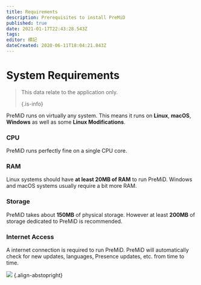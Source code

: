 ```yaml
---
title: Requirements
description: Prerequisites to install PreMiD
published: true
date: 2021-01-17T22:43:28.543Z
tags:
editor: 標記
dateCreated: 2020-06-11T18:04:21.843Z
---
```


# System Requirements

> This data relate to the application only. 
> 
> {.is-info}

PreMiD runs on virtually any system. This means it runs on **Linux**, **macOS**, **Windows** as well as some **Linux Modifications**.

### CPU
PreMiD runs perfectly fine on a single CPU core.

### RAM
Linux systems should have **at least 20MB of RAM** to run PreMiD. Windows and macOS systems usually require a bit more RAM.

### Storage
PreMiD takes about **150MB** of physical storage. However at least **200MB** of storage dedicated to PreMiD is recommended.

### Internet Access
A internet connection is required to run PreMiD. PreMiD will automatically check for new updates, languages, Presence updates, etc. from time to time.

![](https://a.icons8.com/ViUXyjOj/f4tFww/svg.svg) {.align-abstopright}